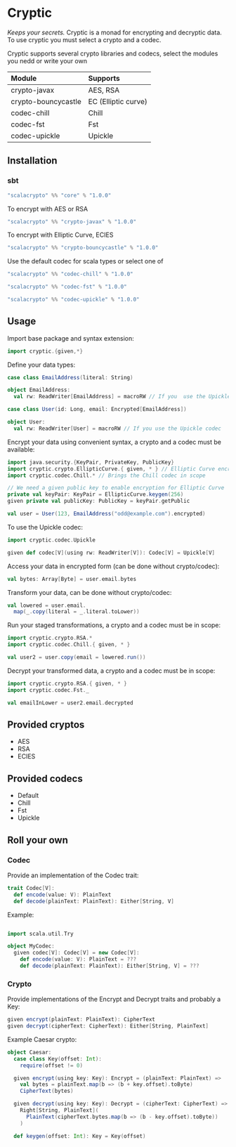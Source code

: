 # Cryptic

_Keeps your secrets._
Cryptic is a monad for encrypting and decryptic data.
To use cryptic you must select a crypto and a codec.

Cryptic supports several crypto libraries and codecs,
select the modules you nedd or write your own

| Module                | Supports            |
|:----------------------|:--------------------| 
| crypto-javax          | AES, RSA            |
| crypto-bouncycastle   | EC (Elliptic curve) |
| codec-chill   | Chill               | 
| codec-fst     | Fst                 | 
| codec-upickle | Upickle             | 

## Installation

### sbt

```sbt
"scalacrypto" %% "core" % "1.0.0"
```

To encrypt with AES or RSA

```sbt 
"scalacrypto" %% "crypto-javax" % "1.0.0"
```

To encrypt with Elliptic Curve, ECIES 

```sbt 
"scalacrypto" %% "crypto-bouncycastle" % "1.0.0"
```

Use the default codec for scala types or select one of

```sbt
"scalacrypto" %% "codec-chill" % "1.0.0"

"scalacrypto" %% "codec-fst" % "1.0.0"

"scalacrypto" %% "codec-upickle" % "1.0.0"
```

## Usage

Import base package and syntax extension:

```scala
import cryptic.{given,*}
```

Define your data types:

```scala
case class EmailAddress(literal: String)

object EmailAddress:
  val rw: ReadWriter[EmailAddress] = macroRW // If you  use the Upickle codec

case class User(id: Long, email: Encrypted[EmailAddress])

object User:
  val rw: ReadWriter[User] = macroRW // If you use the Upickle codec
```

Encrypt your data using convenient syntax, a crypto and a codec must be available:

```scala
import java.security.{KeyPair, PrivateKey, PublicKey}
import cryptic.crypto.EllipticCurve.{ given, * } // Elliptic Curve encryption
import cryptic.codec.Chill.* // Brings the Chill codec in scope

// We need a given public key to enable encryption for Elliptic Curve
private val keyPair: KeyPair = EllipticCurve.keygen(256)
given private val publicKey: PublicKey = keyPair.getPublic

val user = User(123, EmailAddress("odd@example.com").encrypted)
```

To use the Upickle codec:

```scala
import cryptic.codec.Upickle

given def codec[V](using rw: ReadWriter[V]): Codec[V] = Upickle[V]
```

Access your data in encrypted form (can be done without crypto/codec):

```scala
val bytes: Array[Byte] = user.email.bytes
```

Transform your data, can be done without crypto/codec:

```scala
val lowered = user.email.
  map(_.copy(literal = _.literal.toLower))
```

Run your staged transformations, a crypto and a codec must be in scope:

```scala
import cryptic.crypto.RSA.*
import cryptic.codec.Chill.{ given, * }

val user2 = user.copy(email = lowered.run())
```

Decrypt your transformed data, a crypto and a codec must be in scope:

```scala
import cryptic.crypto.RSA.{ given, * }
import cryptic.codec.Fst._

val emailInLower = user2.email.decrypted
```

## Provided cryptos

- AES
- RSA
- ECIES

## Provided codecs

- Default
- Chill
- Fst
- Upickle

## Roll your own

### Codec

Provide an implementation of the Codec trait:

```scala
trait Codec[V]:
  def encode(value: V): PlainText
  def decode(plainText: PlainText): Either[String, V]
```

Example:

```scala

import scala.util.Try

object MyCodec:
  given codec[V]: Codec[V] = new Codec[V]:
    def encode(value: V): PlainText = ???
    def decode(plainText: PlainText): Either[String, V] = ???
```

### Crypto

Provide implementations of the Encrypt and Decrypt traits and probably a Key:

```scala
given encrypt(plainText: PlainText): CipherText
given decrypt(cipherText: CipherText): Either[String, PlainText]
```

Example Caesar crypto:

```scala
object Caesar:
  case class Key(offset: Int):
    require(offset != 0)

  given encrypt(using key: Key): Encrypt = (plainText: PlainText) =>  
    val bytes = plainText.map(b => (b + key.offset).toByte)
    CipherText(bytes)

  given decrypt(using key: Key): Decrypt = (cipherText: CipherText) =>
    Right[String, PlainText](
      PlainText(cipherText.bytes.map(b => (b - key.offset).toByte))
    )

  def keygen(offset: Int): Key = Key(offset)
```
